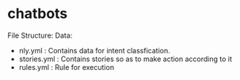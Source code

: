 # chatbots

File Structure:
Data:
  - nly.yml : Contains data for intent classfication.
  - stories.yml : Contains stories so as to make action according to it
  - rules.yml : Rule for execution
